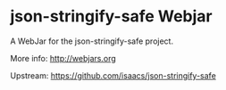 json-stringify-safe Webjar
============================

A WebJar for the json-stringify-safe project.

More info: http://webjars.org

Upstream: https://github.com/isaacs/json-stringify-safe
